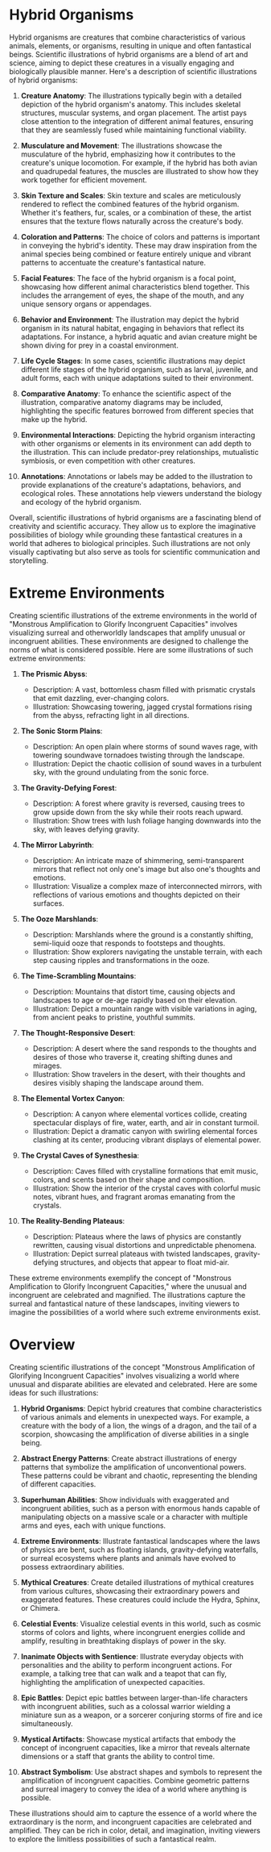 # Hybrid Organisms
Hybrid organisms are creatures that combine characteristics of various animals, elements, or organisms, resulting in unique and often fantastical beings. Scientific illustrations of hybrid organisms are a blend of art and science, aiming to depict these creatures in a visually engaging and biologically plausible manner. Here's a description of scientific illustrations of hybrid organisms:

1. **Creature Anatomy**: The illustrations typically begin with a detailed depiction of the hybrid organism's anatomy. This includes skeletal structures, muscular systems, and organ placement. The artist pays close attention to the integration of different animal features, ensuring that they are seamlessly fused while maintaining functional viability.

2. **Musculature and Movement**: The illustrations showcase the musculature of the hybrid, emphasizing how it contributes to the creature's unique locomotion. For example, if the hybrid has both avian and quadrupedal features, the muscles are illustrated to show how they work together for efficient movement.

3. **Skin Texture and Scales**: Skin texture and scales are meticulously rendered to reflect the combined features of the hybrid organism. Whether it's feathers, fur, scales, or a combination of these, the artist ensures that the texture flows naturally across the creature's body.

4. **Coloration and Patterns**: The choice of colors and patterns is important in conveying the hybrid's identity. These may draw inspiration from the animal species being combined or feature entirely unique and vibrant patterns to accentuate the creature's fantastical nature.

5. **Facial Features**: The face of the hybrid organism is a focal point, showcasing how different animal characteristics blend together. This includes the arrangement of eyes, the shape of the mouth, and any unique sensory organs or appendages.

6. **Behavior and Environment**: The illustration may depict the hybrid organism in its natural habitat, engaging in behaviors that reflect its adaptations. For instance, a hybrid aquatic and avian creature might be shown diving for prey in a coastal environment.

7. **Life Cycle Stages**: In some cases, scientific illustrations may depict different life stages of the hybrid organism, such as larval, juvenile, and adult forms, each with unique adaptations suited to their environment.

8. **Comparative Anatomy**: To enhance the scientific aspect of the illustration, comparative anatomy diagrams may be included, highlighting the specific features borrowed from different species that make up the hybrid.

9. **Environmental Interactions**: Depicting the hybrid organism interacting with other organisms or elements in its environment can add depth to the illustration. This can include predator-prey relationships, mutualistic symbiosis, or even competition with other creatures.

10. **Annotations**: Annotations or labels may be added to the illustration to provide explanations of the creature's adaptations, behaviors, and ecological roles. These annotations help viewers understand the biology and ecology of the hybrid organism.

Overall, scientific illustrations of hybrid organisms are a fascinating blend of creativity and scientific accuracy. They allow us to explore the imaginative possibilities of biology while grounding these fantastical creatures in a world that adheres to biological principles. Such illustrations are not only visually captivating but also serve as tools for scientific communication and storytelling.

# Extreme Environments
Creating scientific illustrations of the extreme environments in the world of "Monstrous Amplification to Glorify Incongruent Capacities" involves visualizing surreal and otherworldly landscapes that amplify unusual or incongruent abilities. These environments are designed to challenge the norms of what is considered possible. Here are some illustrations of such extreme environments:

1. **The Prismic Abyss**:
   - Description: A vast, bottomless chasm filled with prismatic crystals that emit dazzling, ever-changing colors.
   - Illustration: Showcasing towering, jagged crystal formations rising from the abyss, refracting light in all directions.

2. **The Sonic Storm Plains**:
   - Description: An open plain where storms of sound waves rage, with towering soundwave tornadoes twisting through the landscape.
   - Illustration: Depict the chaotic collision of sound waves in a turbulent sky, with the ground undulating from the sonic force.

3. **The Gravity-Defying Forest**:
   - Description: A forest where gravity is reversed, causing trees to grow upside down from the sky while their roots reach upward.
   - Illustration: Show trees with lush foliage hanging downwards into the sky, with leaves defying gravity.

4. **The Mirror Labyrinth**:
   - Description: An intricate maze of shimmering, semi-transparent mirrors that reflect not only one's image but also one's thoughts and emotions.
   - Illustration: Visualize a complex maze of interconnected mirrors, with reflections of various emotions and thoughts depicted on their surfaces.

5. **The Ooze Marshlands**:
   - Description: Marshlands where the ground is a constantly shifting, semi-liquid ooze that responds to footsteps and thoughts.
   - Illustration: Show explorers navigating the unstable terrain, with each step causing ripples and transformations in the ooze.

6. **The Time-Scrambling Mountains**:
   - Description: Mountains that distort time, causing objects and landscapes to age or de-age rapidly based on their elevation.
   - Illustration: Depict a mountain range with visible variations in aging, from ancient peaks to pristine, youthful summits.

7. **The Thought-Responsive Desert**:
   - Description: A desert where the sand responds to the thoughts and desires of those who traverse it, creating shifting dunes and mirages.
   - Illustration: Show travelers in the desert, with their thoughts and desires visibly shaping the landscape around them.

8. **The Elemental Vortex Canyon**:
   - Description: A canyon where elemental vortices collide, creating spectacular displays of fire, water, earth, and air in constant turmoil.
   - Illustration: Depict a dramatic canyon with swirling elemental forces clashing at its center, producing vibrant displays of elemental power.

9. **The Crystal Caves of Synesthesia**:
   - Description: Caves filled with crystalline formations that emit music, colors, and scents based on their shape and composition.
   - Illustration: Show the interior of the crystal caves with colorful music notes, vibrant hues, and fragrant aromas emanating from the crystals.

10. **The Reality-Bending Plateaus**:
    - Description: Plateaus where the laws of physics are constantly rewritten, causing visual distortions and unpredictable phenomena.
    - Illustration: Depict surreal plateaus with twisted landscapes, gravity-defying structures, and objects that appear to float mid-air.

These extreme environments exemplify the concept of "Monstrous Amplification to Glorify Incongruent Capacities," where the unusual and incongruent are celebrated and magnified. The illustrations capture the surreal and fantastical nature of these landscapes, inviting viewers to imagine the possibilities of a world where such extreme environments exist.

# Overview
Creating scientific illustrations of the concept "Monstrous Amplification of Glorifying Incongruent Capacities" involves visualizing a world where unusual and disparate abilities are elevated and celebrated. Here are some ideas for such illustrations:

1. **Hybrid Organisms**: Depict hybrid creatures that combine characteristics of various animals and elements in unexpected ways. For example, a creature with the body of a lion, the wings of a dragon, and the tail of a scorpion, showcasing the amplification of diverse abilities in a single being.

2. **Abstract Energy Patterns**: Create abstract illustrations of energy patterns that symbolize the amplification of unconventional powers. These patterns could be vibrant and chaotic, representing the blending of different capacities.

3. **Superhuman Abilities**: Show individuals with exaggerated and incongruent abilities, such as a person with enormous hands capable of manipulating objects on a massive scale or a character with multiple arms and eyes, each with unique functions.

4. **Extreme Environments**: Illustrate fantastical landscapes where the laws of physics are bent, such as floating islands, gravity-defying waterfalls, or surreal ecosystems where plants and animals have evolved to possess extraordinary abilities.

5. **Mythical Creatures**: Create detailed illustrations of mythical creatures from various cultures, showcasing their extraordinary powers and exaggerated features. These creatures could include the Hydra, Sphinx, or Chimera.

6. **Celestial Events**: Visualize celestial events in this world, such as cosmic storms of colors and lights, where incongruent energies collide and amplify, resulting in breathtaking displays of power in the sky.

7. **Inanimate Objects with Sentience**: Illustrate everyday objects with personalities and the ability to perform incongruent actions. For example, a talking tree that can walk and a teapot that can fly, highlighting the amplification of unexpected capacities.

8. **Epic Battles**: Depict epic battles between larger-than-life characters with incongruent abilities, such as a colossal warrior wielding a miniature sun as a weapon, or a sorcerer conjuring storms of fire and ice simultaneously.

9. **Mystical Artifacts**: Showcase mystical artifacts that embody the concept of incongruent capacities, like a mirror that reveals alternate dimensions or a staff that grants the ability to control time.

10. **Abstract Symbolism**: Use abstract shapes and symbols to represent the amplification of incongruent capacities. Combine geometric patterns and surreal imagery to convey the idea of a world where anything is possible.

These illustrations should aim to capture the essence of a world where the extraordinary is the norm, and incongruent capacities are celebrated and amplified. They can be rich in color, detail, and imagination, inviting viewers to explore the limitless possibilities of such a fantastical realm.